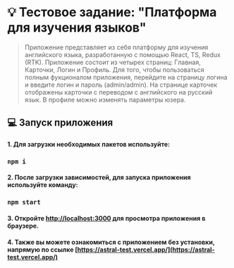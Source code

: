 # :bulb: Тестовое задание: "Платформа для изучения языков"

> Приложение представляет из себя платформу для изучения английского языка, разработанную с помощью React, TS, Redux (RTK). Приложение состоит из четырех страниц: Главная, Карточки, Логин и Профиль. Для того, чтобы пользоваться полным фукционалом приложения, перейдите на страницу логина и введите логин и пароль (admin/admin). На странице карточек отображены карточки с переводом с английского на русский язык. В профиле можно изменять параметры юзера.

## :computer: Запуск приложения

#### 1. Для загрузки необходимых пакетов используйте:

### `npm i`

#### 2. После загрузки зависимостей, для запуска приложения используйте команду:

### `npm start`

#### 3. Откройте [http://localhost:3000](http://localhost:3000) для просмотра приложения в браузере.

#### 4. Также вы можете ознакомиться с приложением без установки, напрямую по ссылке [https://astral-test.vercel.app/](https://astral-test.vercel.app/)
